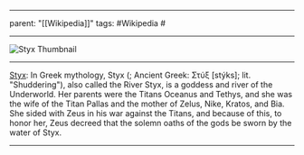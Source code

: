 
---
parent: "[[Wikipedia]]"
tags:
	#Wikipedia
	#
	
---

![Styx Thumbnail](https://upload.wikimedia.org/wikipedia/commons/5/57/Eleutherna_relief_achilles_cropped.jpg)

---

[Styx](https://en.wikipedia.org/wiki/Styx): In Greek mythology, Styx (; Ancient Greek: Στύξ [stýks]; lit. "Shuddering"), also called the River Styx, is a goddess and river of the Underworld. Her parents were the Titans Oceanus and Tethys, and she was the wife of the Titan Pallas and the mother of Zelus, Nike, Kratos, and Bia. She sided with Zeus in his war against the Titans, and because of this, to honor her, Zeus decreed that the solemn oaths of the gods be sworn by the water of Styx.

---


